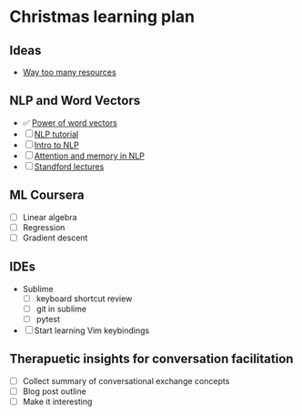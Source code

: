 # Christmas learning plan

## Ideas
- [Way too many resources](https://unsupervisedmethods.com/over-150-of-the-best-machine-learning-nlp-and-python-tutorials-ive-found-ffce2939bd78)

## NLP and Word Vectors
- ✅ [Power of word vectors](https://blog.acolyer.org/2016/04/21/the-amazing-power-of-word-vectors/)
- ☐ [NLP tutorial](http://www.vikparuchuri.com/blog/natural-language-processing-tutorial/)
- ☐ [Intro to NLP](https://blog.algorithmia.com/introduction-natural-language-processing-nlp/)
- ☐ [Attention and memory in NLP](http://www.wildml.com/2016/01/attention-and-memory-in-deep-learning-and-nlp/)
- ☐ [Standford lectures](https://www.youtube.com/playlist?list=PL3FW7Lu3i5Jsnh1rnUwq_TcylNr7EkRe6)

## ML Coursera
- ☐ Linear algebra
- ☐ Regression
- ☐ Gradient descent

## IDEs
- Sublime 
    + ☐ keyboard shortcut review
    + ☐ git in sublime
    + ☐ pytest
- ☐ Start learning Vim keybindings

## Therapuetic insights for conversation facilitation
- ☐ Collect summary of conversational exchange concepts
- ☐ Blog post outline
- ☐ Make it interesting
